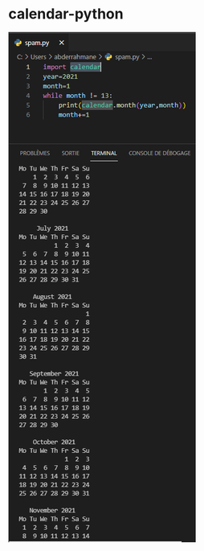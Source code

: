 <h1> calendar-python</h1>

<img src='https://github.com/abenkoula71/calendar-python/blob/main/Capture.PNG'>
